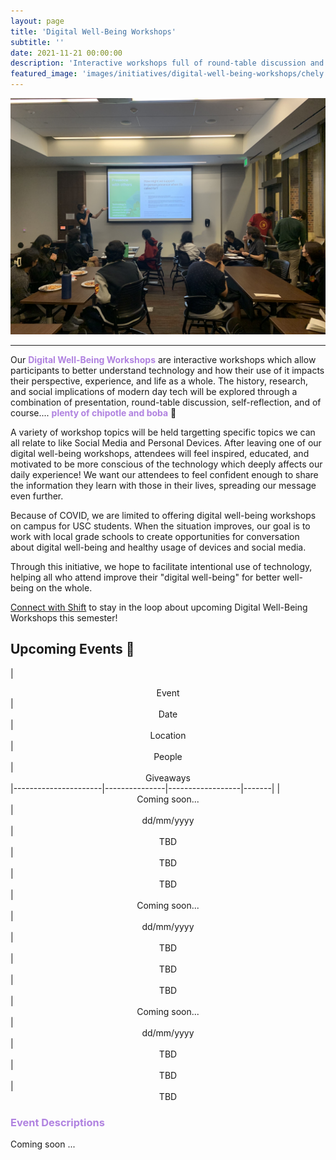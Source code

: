 ```yaml
---
layout: page
title: 'Digital Well-Being Workshops'
subtitle: ''
date: 2021-11-21 00:00:00
description: 'Interactive workshops full of round-table discussion and reflection to help us build a better relationship with social media and our personal devices.'
featured_image: 'images/initiatives/digital-well-being-workshops/chely.jpg'
---
```

![Picc](/images/initiatives/digital-well-being-workshops/adam.jpg)

---
Our <b style="color:#B082E0">Digital Well-Being Workshops</b> are interactive workshops which allow participants to better understand technology and how their use of it impacts their perspective, experience, and life as a whole. The history, research, and social implications of modern day tech will be explored through a combination of presentation, round-table discussion, self-reflection, and of course.... <b style="color:#B082E0">plenty of chipotle and boba</b> 🥑

A variety of workshop topics will be held targetting specific topics we can all relate to like Social Media and Personal Devices. After leaving one of our digital well-being workshops, attendees will feel inspired, educated, and motivated to be more conscious of the technology which deeply affects our daily experience! We want our attendees to feel confident enough to share the information they learn with those in their lives, spreading our message even further. 

Because of COVID, we are limited to offering digital well-being workshops on campus for USC students. When the situation improves, our goal is to work with local grade schools to create opportunities for conversation about digital well-being and healthy usage of devices and social media.

Through this initiative, we hope to facilitate intentional use of technology, helping all who attend improve their "digital well-being" for better well-being on the whole.

[Connect with Shift](/contact) to stay in the loop about upcoming Digital Well-Being Workshops this semester!

## Upcoming Events 📅

| <center> Event </center>| <center> Date </center> | <center> Location </center> | <center> People </center> | <center> Giveaways </center>
|----------------------|---------------|------------------|-------|
| <center> Coming soon... </center> | <center> dd/mm/yyyy </center>| <center> TBD </center>| <center> TBD </center>| <center> TBD </center>
| <center> Coming soon... </center> | <center> dd/mm/yyyy </center>| <center> TBD </center>| <center> TBD </center> | <center> TBD </center>
| <center> Coming soon... </center> | <center> dd/mm/yyyy </center>| <center> TBD </center>| <center> TBD </center> | <center> TBD </center> 

<h3 style="color:#B082E0">Event Descriptions</h3>
Coming soon ... <br>